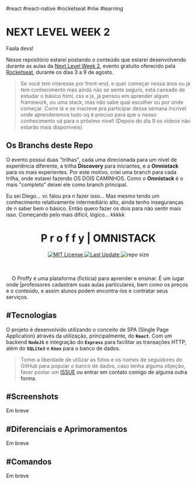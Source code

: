 \#react \#react-native \#rocketseat \#nlw \#learning

# NEXT LEVEL WEEK 2

Faala devs!

Nesse repositório estarei postando o conteúdo que estarei desenvolvendo durante as aulas da [Next Level Week 2](https://nextlevelweek.com/), evento gratuito oferecido pela [Rocketseat](https://rocketseat.com.br/), durante os dias 3 a 9 de agosto.

> Se você tem interesse por front-end, e quer começar nessa área ou já tem conhecimento mas ainda não se sente seguro, está cansado de estudar o básico html, css e js, já pensou em aprender algum framework, ou uma stack, mas não sabe qual escolher ou por onde começar. Corre lá e se inscreve pra participar dessa semana incrível onde aprenderemos tudo oq é preciso para que o nosso conhecimento vá para o próximo nível! (Depois do dia 9 os vídeos não estarão mais disponíveis)

## Os Branchs deste Repo

O evento possuí duas "trilhas", cada uma direcionada para um nível de experiência diferente, a trilha **Discovery** para iniciantes, e a **Omnistack** para os mais experientes.
Por este motivo, criei uma branch para cada trilha, onde estarei fazendo OS DOIS CAMINHOS. Como o **Omnistack** é o mais "completo" deixei ele como branch principal.

Eu sei Diego... vc falou pra n fazer isso... Mas mesmo tendo um conhecimento relativamente intermediário alto, ainda tenho inseguranças de n saber bem o básico. Então quero fazer os dois para não sentir mais isso. Começando pelo mais difícil, lógico... kkkkk

<!--
<!-- Title -->
<div align="center">
  <h1 align="center">P r o f f y | <b>OMNISTACK</b></h1>
  
</div>
<div align="center">
  <a href="https://github.com/euaaron/NLW2/blob/omnistack/LICENSE">
  <img src="https://img.shields.io/github/license/euaaron/NLW2?label=License" alt="MIT License">
  </a> 
  <a href="https://github.com/euaaron/NLW2/commits/omnistack">
    <img src="https://img.shields.io/github/last-commit/euaaron/NLW2/omnistack?label=Last%20update" alt="Last Update">
  </a>
  <img src="https://img.shields.io/github/repo-size/euaaron/NLW2?label=Size" alt="repo size">
</div>
<br/>
<br/>
<!-- Introduction -->

 &nbsp;&nbsp;&nbsp;&nbsp;O Proffy é uma plataforma (fictícia) para aprender e ensinar. É um lugar onde |professores cadastram suas aulas particulares, bem como os preços e o conteúdo, e assim alunos podem encontra-los e contratar seus serviços.

## \#Tecnologias

O projeto é desenvolvido utilizando o conceito de SPA (Single Page Application) através da utilização, principalmente, do **`React`**. Com um backend **`NodeJS`** e integração do **`Express`** para facilitar as transações HTTP, além do **`SQLite3`** e **`Knex`** para o banco de dados.

> Tomei a liberdade de utilizar as fotos e os nomes de seguidores do GitHub para popular o banco de dados, caso tenha alguma objeção, favor postar um <a href="https://github.com/euaaron/NLW2/issues">ISSUE<a> ou entrar em contato comigo de alguma outra forma.

## \#Screenshots

Em breve

## \#Diferenciais e Aprimoramentos

Em breve

## \#Comandos

Em breve
